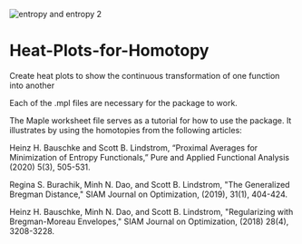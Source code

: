 ![entropy and entropy 2](https://user-images.githubusercontent.com/30104573/141713665-b6ec55d2-ceea-4641-8d9a-03065dab5b29.png)


# Heat-Plots-for-Homotopy
Create heat plots to show the continuous transformation of one function into another

Each of the .mpl files are necessary for the package to work.

The Maple worksheet file serves as a tutorial for how to use the package. It illustrates by using the homotopies from the following articles:

Heinz H. Bauschke and Scott B. Lindstrom, “Proximal Averages for Minimization of Entropy Functionals,” Pure and Applied Functional Analysis (2020) 5(3), 505-531.

Regina S. Burachik, Minh N. Dao, and Scott B. Lindstrom, "The Generalized Bregman Distance," SIAM Journal on Optimization, (2019), 31(1), 404-424.

Heinz H. Bauschke, Minh N. Dao, and Scott B. Lindstrom, "Regularizing with Bregman-Moreau Envelopes," SIAM Journal on Optimization,  (2018) 28(4), 3208-3228.
